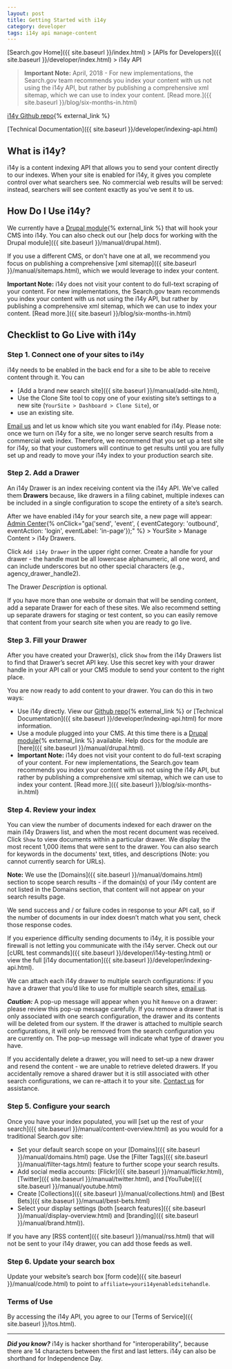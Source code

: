 ```yaml
---
layout: post
title: Getting Started with i14y
category: developer
tags: i14y api manage-content
---
```


[Search.gov Home]({{ site.baseurl }}/index.html) > [APIs for Developers]({{ site.baseurl }}/developer/index.html) > i14y API

> **Important Note:** April, 2018 - For new implementations, the Search.gov team recommends you index your content with us not using the i14y API, but rather by publishing a comprehensive xml sitemap, which we can use to index your content. [Read more.]({{ site.baseurl }}/blog/six-months-in.html)

[i14y Github repo](https://github.com/GSA/i14y){% external_link %}

[Technical Documentation]({{ site.baseurl }}/developer/indexing-api.html)

## What is i14y?

i14y is a content indexing API that allows you to send your content directly to our indexes. When your site is enabled for i14y, it gives you complete control over what searchers see. No commercial web results will be served: instead, searchers will see content exactly as you've sent it to us.

## How Do I Use i14y?

We currently have a [Drupal module](http://www.drupal.org/project/usasearch){% external_link %} that will hook your CMS into i14y. You can also check out our [help docs for working with the Drupal module]({{ site.baseurl }}/manual/drupal.html).

If you use a different CMS, or don't have one at all, we recommend you focus on publishing a comprehensive [xml sitemap]({{ site.baseurl }}/manual/sitemaps.html), which we would leverage to index your content.

**Important Note:** i14y does not visit your content to do full-text scraping of your content. For new implementations, the Search.gov team recommends you index your content with us not using the i14y API, but rather by publishing a comprehensive xml sitemap, which we can use to index your content. [Read more.]({{ site.baseurl }}/blog/six-months-in.html)

## Checklist to Go Live with i14y

### Step 1. Connect one of your sites to i14y

i14y needs to be enabled in the back end for a site to be able to receive content through it. You can 

* [Add a brand new search site]({{ site.baseurl }}/manual/add-site.html), 
* Use the Clone Site tool to copy one of your existing site’s settings to a new site (`YourSite > Dashboard > Clone Site`), or 
* use an existing site.

[Email us](mailto:search@support.digitalgov.gov) and let us know which site you want enabled for i14y. Please note: once we turn on i14y for a site, we no longer serve search results from a commercial web index. Therefore, we recommend that you set up a test site for i14y, so that your customers will continue to get results until you are fully set up and ready to move your i14y index to your production search site.

### Step 2. Add a Drawer

An i14y Drawer is an index receiving content via the i14y API. We've called them **Drawers** because, like drawers in a filing cabinet, multiple indexes can be included in a single configuration to scope the entirety of a site’s search.

After we have enabled i14y for your search site, a new page will appear: [Admin Center](https://search.usa.gov/sites){% onClick="ga('send', 'event', { eventCategory: 'outbound', eventAction: 'login', eventLabel: 'in-page'});" %} > YourSite > Manage Content > i14y Drawers.

Click `Add i14y Drawer` in the upper right corner. Create a handle for your drawer - the handle must be all lowercase alphanumeric, all one word, and can include underscores but no other special characters (e.g., agency_drawer_handle2).

The Drawer *Description* is optional.

If you have more than one website or domain that will be sending content, add a separate Drawer for each of these sites. We also recommend setting up separate drawers for staging or test content, so you can easily remove that content from your search site when you are ready to go live.

### Step 3. Fill your Drawer

After you have created your Drawer(s), click `Show` from the i14y Drawers list to find that Drawer’s secret API key. Use this secret key with your drawer handle in your API call or your CMS module to send your content to the right place.

You are now ready to add content to your drawer. You can do this in two ways:

* Use i14y directly. View our [Github repo](https://github.com/GSA/i14y){% external_link %} or [Technical Documentation]({{ site.baseurl }}/developer/indexing-api.html) for more information.
* Use a module plugged into your CMS. At this time there is a [Drupal module](https://www.drupal.org/project/usasearch){% external_link %} available. Help docs for the module are [here]({{ site.baseurl }}/manual/drupal.html).
* **Important Note:** i14y does not visit your content to do full-text scraping of your content. For new implementations, the Search.gov team recommends you index your content with us not using the i14y API, but rather by publishing a comprehensive xml sitemap, which we can use to index your content. [Read more.]({{ site.baseurl }}/blog/six-months-in.html)

### Step 4. Review your index

You can view the number of documents indexed for each drawer on the main i14y Drawers list, and when the most recent document was received. Click `Show` to view documents within a particular drawer. We display the most recent 1,000 items that were sent to the drawer. You can also search for keywords in the documents' text, titles, and descriptions (Note: you cannot currently search for URLs).

**Note:** We use the [Domains]({{ site.baseurl }}/manual/domains.html) section to scope search results - if the domain(s) of your i14y content are not listed in the Domains section, that content will not appear on your search results page.

We send success and / or failure codes in response to your API call, so if the number of documents in our index doesn’t match what you sent, check those response codes. 

If you experience difficulty sending documents to i14y, it is possible your firewall is not letting you communicate with the i14y server. Check out our [cURL test commands]({{ site.baseurl }}/developer/i14y-testing.html) or view the full [i14y documentation]({{ site.baseurl }}/developer/indexing-api.html).

We can attach each i14y drawer to multiple search configurations: if you have a drawer that you’d like to use for multiple search sites, [email us](mailto:search@support.digitalgov.gov).

***Caution:*** A pop-up message will appear when you hit `Remove` on a drawer: please review this pop-up message carefully. If you remove a drawer that is only associated with one search configuration, the drawer and its contents will be deleted from our system. If the drawer is attached to multiple search configurations, it will only be removed from the search configuration you are currently on. The pop-up message will indicate what type of drawer you have.

If you accidentally delete a drawer, you will need to set-up a new drawer and resend the content - we are unable to retrieve deleted drawers. If you accidentally remove a shared drawer but it is still associated with other search configurations, we can re-attach it to your site. [Contact us](mailto:search@support.digitalgov.gov) for assistance. 

### Step 5. Configure your search

Once you have your index populated, you will [set up the rest of your search]({{ site.baseurl }}/manual/content-overview.html) as you would for a traditional Search.gov site: 
*  Set your default search scope on your [Domains]({{ site.baseurl }}/manual/domains.html) page. Use the [Filter Tags]({{ site.baseurl }}/manual/filter-tags.html) feature to further scope your search results.
*  Add social media accounts: [Flickr]({{ site.baseurl }}/manual/flickr.html), [Twitter]({{ site.baseurl }}/manual/twitter.html), and [YouTube]({{ site.baseurl }}/manual/youtube.html)
*  Create [Collections]({{ site.baseurl }}/manual/collections.html) and [Best Bets]({{ site.baseurl }}/manual/best-bets.html)
*  Select your display settings (both [search features]({{ site.baseurl }}/manual/display-overview.html) and [branding]({{ site.baseurl }}/manual/brand.html)).

If you have any [RSS content]({{ site.baseurl }}/manual/rss.html) that will not be sent to your i14y drawer, you can add those feeds as well.

### Step 6. Update your search box

Update your website’s search box [form code]({{ site.baseurl }}/manual/code.html) to point to `affiliate=youri14yenabledsitehandle`.

### Terms of Use

By accessing the i14y API, you agree to our [Terms of Service]({{ site.baseurl }}/tos.html).

---

***Did you know?*** i14y is hacker shorthand for "interoperability", because there are 14 characters between the first and last letters. i14y can also be shorthand for Independence Day.
